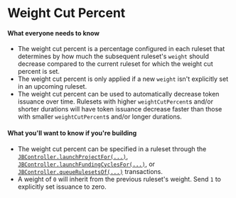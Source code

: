 # Weight Cut Percent

#### What everyone needs to know

* The weight cut percent is a percentage configured in each ruleset that determines by how much the subsequent ruleset's `weight` should decrease compared to the current ruleset for which the weight cut percent is set.
* The weight cut percent is only applied if a new `weight` isn't explicitly set in an upcoming ruleset.
* The weight cut percent can be used to automatically decrease token issuance over time. Rulesets with higher `weightCutPercent`s and/or shorter durations will have token issuance decrease faster than those with smaller `weightCutPercent`s and/or longer durations.

#### What you'll want to know if you're building

* The weight cut percent can be specified in a ruleset through the [`JBController.launchProjectFor(...)`](/docs/v4/api/core/contracts/JBController.md#launchprojectfor), [`JBController.launchFundingCyclesFor(...)`](/docs/v4/api/core/contracts/JBController.md#launchfundingcyclesfor), or [`JBController.queueRulesetsOf(...)`](/docs/v4/api/core/contracts/JBController.md#queuerulesetsof) transactions. 
* A weight of `0` will inherit from the previous ruleset's weight. Send `1` to explicitly set issuance to zero.

